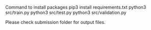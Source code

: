 Command to install packages
pip3 install requirements.txt
python3 src/train.py
python3 src/test.py
python3 src/validation.py

Please check submission folder for output files.
